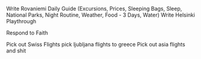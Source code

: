 Write Rovaniemi Daily Guide (Excursions, Prices, Sleeping Bags, Sleep, National Parks, Night Routine, Weather, Food - 3 Days, Water)
Write Helsinki Playthrough


Respond to Faith

Pick out Swiss Flights
pick ljubljana flights to greece
Pick out asia flights and shit
